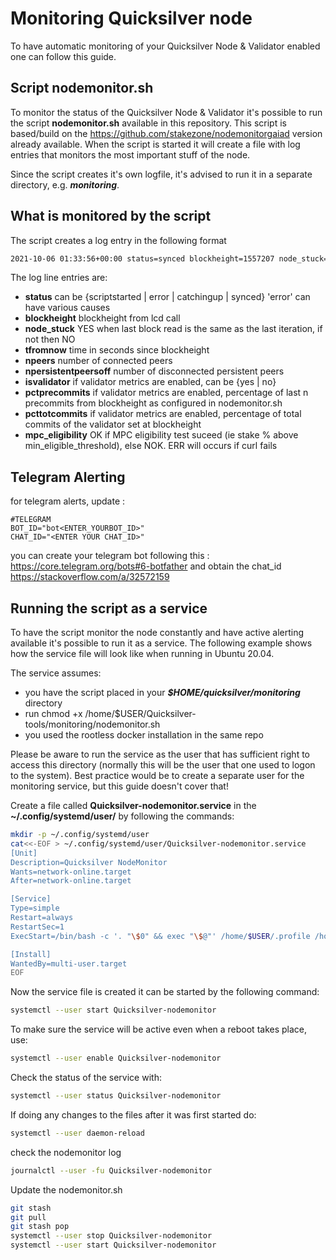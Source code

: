# Monitoring Quicksilver node

To have automatic monitoring of your Quicksilver Node & Validator enabled one can follow this guide.

## Script nodemonitor.sh

To monitor the status of the Quicksilver Node & Validator it's possible to run the script **nodemonitor.sh** available in this repository.
This script is based/build on the <https://github.com/stakezone/nodemonitorgaiad> version already available.
When the script is started it will create a file with log entries that monitors the most important stuff of the node.

Since the script creates it's own logfile, it's advised to run it in a separate directory, e.g. **_monitoring_**.

## What is monitored by the script

The script creates a log entry in the following format

```bash
2021-10-06 01:33:56+00:00 status=synced blockheight=1557207 node_stuck=NO tfromnow=7 npeers=12 npersistentpeersoff=1 isvalidator=yes pctprecommits=1.00 pcttotcommits=1.0  mpc_eligibility=OK
```

The log line entries are:

* **status** can be {scriptstarted | error | catchingup | synced} 'error' can have various causes
* **blockheight** blockheight from lcd call
* **node_stuck** YES when last block read is the same as the last iteration, if not then NO
* **tfromnow** time in seconds since blockheight
* **npeers** number of connected peers
* **npersistentpeersoff** number of disconnected persistent peers
* **isvalidator** if validator metrics are enabled, can be {yes | no}
* **pctprecommits** if validator metrics are enabled, percentage of last n precommits from blockheight as configured in nodemonitor.sh
* **pcttotcommits** if validator metrics are enabled, percentage of total commits of the validator set at blockheight
* **mpc_eligibility** OK if MPC eligibility test suceed (ie stake % above min_eligible_threshold), else NOK. ERR will occurs if curl fails

## Telegram Alerting

for telegram alerts, update :

```text
#TELEGRAM
BOT_ID="bot<ENTER_YOURBOT_ID>"
CHAT_ID="<ENTER YOUR CHAT_ID>"
```

you can create your telegram bot following this : <https://core.telegram.org/bots#6-botfather> and obtain the chat_id <https://stackoverflow.com/a/32572159>

## Running the script as a service

To have the script monitor the node constantly and have active alerting available it's possible to run it as a service.
The following example shows how the service file will look like when running in Ubuntu 20.04.

The service assumes:

* you have the script placed in your **_$HOME/quicksilver/monitoring_** directory
* run chmod +x /home/$USER/Quicksilver-tools/monitoring/nodemonitor.sh
* you used the rootless docker installation in the same repo

Please be aware to run the service as the user that has sufficient right to access this directory (normally this will be the user that one used to logon to the system). Best practice would be to create a separate user for the monitoring service, but this guide doesn't cover that!

Create a file called **Quicksilver-nodemonitor.service** in the **~/.config/systemd/user/** by following the commands:

```bash
mkdir -p ~/.config/systemd/user
cat<<-EOF > ~/.config/systemd/user/Quicksilver-nodemonitor.service
[Unit]
Description=Quicksilver NodeMonitor
Wants=network-online.target
After=network-online.target

[Service]
Type=simple
Restart=always
RestartSec=1
ExecStart=/bin/bash -c '. "\$0" && exec "\$@"' /home/$USER/.profile /home/$USER/quicksilver/monitoring/nodemonitor.sh

[Install]
WantedBy=multi-user.target
EOF
```

Now the service file is created it can be started by the following command:

```bash
systemctl --user start Quicksilver-nodemonitor
```

To make sure the service will be active even when a reboot takes place, use:

```bash
systemctl --user enable Quicksilver-nodemonitor
```

Check the status of the service with:

```bash
systemctl --user status Quicksilver-nodemonitor
```

If doing any changes to the files after it was first started do:

```bash
systemctl --user daemon-reload
```

check the nodemonitor log

```bash
journalctl --user -fu Quicksilver-nodemonitor
```

Update the nodemonitor.sh

```bash
git stash
git pull
git stash pop
systemctl --user stop Quicksilver-nodemonitor
systemctl --user start Quicksilver-nodemonitor
```
